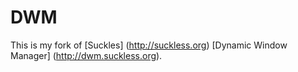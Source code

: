 DWM
===

This is my fork of [Suckles] (http://suckless.org) [Dynamic Window Manager] (http://dwm.suckless.org).
